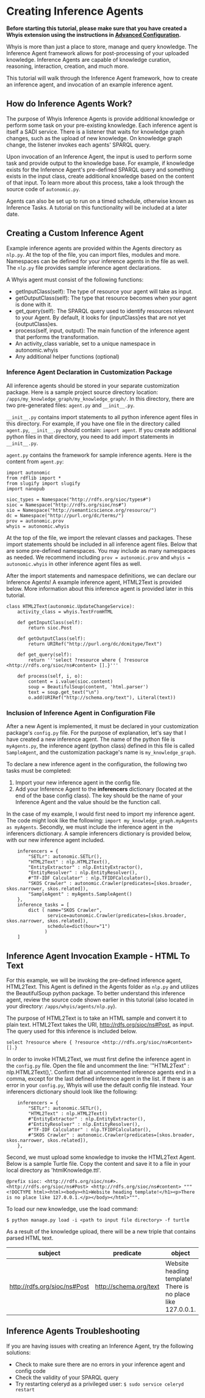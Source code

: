# Creating Inference Agents

**Before starting this tutorial, please make sure that you have created a Whyis extension using the instructions in [Advanced Configuration](https://tetherless-world.github.io/whyis/configuration).**

Whyis is more than just a place to store, manage and query knowledge. The Inference Agent framework allows for post-processing of your uploaded knowledge. Inference Agents are capable of knowledge curation, reasoning, interaction, creation, and much more. 

This tutorial will walk through the Inference Agent framework, how to create an inference agent, and invocation of an example inference agent.


## How do Inference Agents Work?

The purpose of Whyis Inference Agents is provide additional knowledge or perform some task on your pre-existing knowledge. Each inference agent is itself a SADI service. There is a listener that waits for knowledge graph changes, such as the upload of new knowledge. On knowledge graph change, the listener invokes each agents' SPARQL query.

Upon invocation of an Inference Agent, the input is used to perform some task and provide output to the knowledge base. For example, if knowledge exists for the Inference Agent's pre-defined SPARQL query and something exists in the input class, create additional knowledge based on the content of that input. To learn more about this process, take a look through the source code of `autonomic.py`.

Agents can also be set up to run on a timed schedule, otherwise known as Inference Tasks. A tutorial on this functionality will be included at a later date.


## Creating a Custom Inference Agent

Example inference agents are provided within the Agents directory as `nlp.py`. At the top of the file, you can import files, modules and more. Namespaces can be defined for your inference agents in the file as well. The `nlp.py` file provides sample inference agent declarations.

A Whyis agent must consist of the following functions:
- getInputClass(self): The type of resource your agent will take as input.
- getOutputClass(self): The type that resource becomes when your agent is done with it.
- get_query(self): The SPARQL query used to identify resources relevant to your Agent. By default, it looks for {inputClass}es that are not yet {outputClass}es.
- process(self, input, output): The main function of the inference agent that performs the transformation.
- An activity_class variable, set to a unique namespace in autonomic.whyis
- Any additional helper functions (optional)

### Inference Agent Declaration in Customization Package

All inference agents should be stored in your separate customization package. Here is a sample project source directory location: `/apps/my_knowledge_graph/my_knowledge_graph/`. In this directory, there are two pre-generated files: `agent.py` and `__init__.py`.

`__init__.py` contains import statements to all python inference agent files in this directory. For example, if you have one file in the directory called `agent.py`, `__init__.py` should contain: `import agent`. If you create additional python files in that directory, you need to add import statements in `__init__.py`.

`agent.py` contains the framework for sample inference agents. Here is the content from `agent.py`:

```
import autonomic
from rdflib import *
from slugify import slugify
import nanopub

sioc_types = Namespace("http://rdfs.org/sioc/types#")
sioc = Namespace("http://rdfs.org/sioc/ns#")
sio = Namespace("http://semanticscience.org/resource/")
dc = Namespace("http://purl.org/dc/terms/")
prov = autonomic.prov
whyis = autonomic.whyis
```

At the top of the file, we import the relevant classes and packages. These import statements should be included in all inference agent files. Below that are some pre-defined namespaces. You may include as many namespaces as needed. We recommend including `prov = autonomic.prov` and `whyis = autonomic.whyis` in other inference agent files as well.

After the import statements and namespace definitions, we can declare our Inference Agents! A example inference agent, HTML2Text is provided below. More information about this inference agent is provided later in this tutorial.

```
class HTML2Text(autonomic.UpdateChangeService):
    activity_class = whyis.TextFromHTML
    
    def getInputClass(self):
        return sioc.Post

    def getOutputClass(self):
        return URIRef("http://purl.org/dc/dcmitype/Text")

    def get_query(self):
        return '''select ?resource where { ?resource <http://rdfs.org/sioc/ns#content> [].}'''

    def process(self, i, o):
        content = i.value(sioc.content)
        soup = BeautifulSoup(content, 'html.parser')
        text = soup.get_text("\n")
        o.add(URIRef("http://schema.org/text"), Literal(text))
```


### Inclusion of Inference Agent in Configuration File

After a new Agent is implemented, it must be declared in your customization package's `config.py` file. For the purpose of explanation, let's say that I have created a new inference agent. The name of the python file is `myAgents.py`, the inference agent (python class) defined in this file is called `SampleAgent`, and the customization package's name is `my_knowledge_graph`.

To declare a new inference agent in the configuration, the following two tasks must be completed:
1) Import your new inference agent in the config file.
2) Add your Inference Agent to the **inferencers** dictionary (located at the end of the base config class). The key should be the name of your Inference Agent and the value should be the function call.

In the case of my example, I would first need to import my inference agent. The code might look like the following:
`import my_knowledge_graph.myAgents as myAgents`. Secondly, we must include the inference agent in the inferencers dictionary. A sample inferencers dictionary is provided below, with our new inference agent included.

```
    inferencers = {
        "SETLr": autonomic.SETLr(),
        "HTML2Text" : nlp.HTML2Text(),
        "EntityExtractor" : nlp.EntityExtractor(),
        "EntityResolver" : nlp.EntityResolver(),
		#"TF-IDF Calculator" : nlp.TFIDFCalculator(),
        "SKOS Crawler" : autonomic.Crawler(predicates=[skos.broader, skos.narrower, skos.related]),
        "SampleAgent" : myAgents.SampleAgent()
    },
    inference_tasks = [
        dict ( name="SKOS Crawler",
               service=autonomic.Crawler(predicates=[skos.broader, skos.narrower, skos.related]),
               schedule=dict(hour="1")
              )
    ]
```

## Inference Agent Invocation Example - HTML To Text

For this example, we will be invoking the pre-defined inference agent, HTML2Text. This Agent is defined in the Agents folder as `nlp.py` and utilizes the BeautifulSoup python package. To better understand this inference agent, review the source code shown earlier in this tutorial (also located in your directory: `/apps/whyis/agents/nlp.py`).

The purpose of HTML2Text is to take an HTML sample and convert it to plain text. HTML2Text takes the URI, <http://rdfs.org/sioc/ns#Post>, as input. The query used for this inference is included below.
```
select ?resource where { ?resource <http://rdfs.org/sioc/ns#content> [].}
```

In order to invoke HTML2Text, we must first define the inference agent in the `config.py` file. Open the file and uncomment the line: '"HTML2Text" : nlp.HTML2Text(),'. Confirm that all uncommented inference agents end in a comma, except for the last defined inference agent in the list. If there is an error in your `config.py`, Whyis will use the default config file instead. Your inferencers dictionary should look like the following:

```
    inferencers = {
        "SETLr": autonomic.SETLr(),
        "HTML2Text" : nlp.HTML2Text()
        #"EntityExtractor" : nlp.EntityExtractor(),
        #"EntityResolver" : nlp.EntityResolver(),
		#"TF-IDF Calculator" : nlp.TFIDFCalculator(),
        #"SKOS Crawler" : autonomic.Crawler(predicates=[skos.broader, skos.narrower, skos.related]),
    },
```

Second, we must upload some knowledge to invoke the HTML2Text Agent. Below is a sample Turtle file. Copy the content and save it to a file in your local directory as 'htmlKnowledge.ttl'.

```
@prefix sioc: <http://rdfs.org/sioc/ns#>.
<http://rdfs.org/sioc/ns#Post> <http://rdfs.org/sioc/ns#content> """<!DOCTYPE html><html><body><h1>Website heading template!</h1><p>There is no place like 127.0.0.1.</p></body></html>""".
```

To load our new knowledge, use the load command:
```
$ python manage.py load -i <path to input file directory> -f turtle
```

As a result of the knowledge upload, there will be a new triple that contains parsed HTML text.

| subject                      | predicate              | object                                                      |
|------------------------------|------------------------|-------------------------------------------------------------|
| http://rdfs.org/sioc/ns#Post | http://schema.org/text | Website heading template! There is no place like 127.0.0.1. |


## Inference Agents Troubleshooting

If you are having issues with creating an Inference Agent, try the following solutions:
- Check to make sure there are no errors in your inference agent and config code
- Check the validity of your SPARQL query
- Try restarting celeryd as a privileged user: `$ sudo service celeryd restart`
